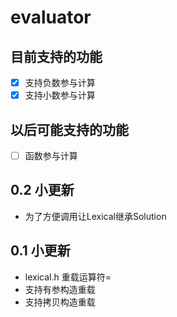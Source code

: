 # evaluator

## 目前支持的功能
- [x] 支持负数参与计算
- [x] 支持小数参与计算
## 以后可能支持的功能
- [ ] 函数参与计算 
## 0.2 小更新
- 为了方便调用让Lexical继承Solution
## 0.1 小更新
- lexical.h 重载运算符=
- 支持有参构造重载
- 支持拷贝构造重载
